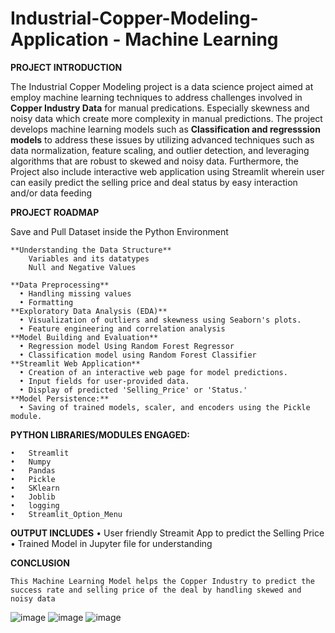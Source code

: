 # Industrial-Copper-Modeling-Application - Machine Learning 

**PROJECT INTRODUCTION**

The Industrial Copper Modeling project is a data science project aimed at employ machine learning techniques to address challenges involved in **Copper Industry Data** for manual predications. Especially skewness and noisy data which create more complexity in manual predictions. The project develops machine learning models such as **Classification and regresssion models** to address these issues by utilizing advanced techniques such as data normalization, feature scaling, and outlier detection, and leveraging algorithms that are robust to skewed and noisy data. Furthermore, the Project also include interactive web application using Streamlit wherein user can easily predict the selling price and deal status by easy interaction and/or data feeding

**PROJECT ROADMAP**

Save and Pull Dataset inside the Python Environment
	
	**Understanding the Data Structure**
		Variables and its datatypes 
		Null and Negative Values
	 
	**Data Preprocessing**
	  •	Handling missing values
	  •	Formatting
	**Exploratory Data Analysis (EDA)**
	  •	Visualization of outliers and skewness using Seaborn's plots.
	  •	Feature engineering and correlation analysis
	**Model Building and Evaluation**
	  •	Regression model Using Random Forest Regressor
	  •	Classification model using Random Forest Classifier
	**Streamlit Web Application**
	  •	Creation of an interactive web page for model predictions.
	  •	Input fields for user-provided data.
	  •	Display of predicted 'Selling_Price' or 'Status.'
	**Model Persistence:**
	  •	Saving of trained models, scaler, and encoders using the Pickle module.

**PYTHON LIBRARIES/MODULES ENGAGED:**
    
    •	Streamlit
    •	Numpy
    •	Pandas
    •	Pickle
    •	SKlearn
    •	Joblib
    •	logging
    •	Streamlit_Option_Menu

**OUTPUT INCLUDES**
    •	User friendly Streamit App to predict the Selling Price
    •	Trained Model in Jupyter file for understanding

**CONCLUSION**

	This Machine Learning Model helps the Copper Industry to predict the success rate and selling price of the deal by handling skewed and noisy data 

 ![image](https://github.com/user-attachments/assets/3e865050-a197-4682-92e5-a3cab20d0240)
 ![image](https://github.com/user-attachments/assets/9fb9a1ed-7b71-4633-b4b2-b11863b18fcf)
 ![image](https://github.com/user-attachments/assets/a1e452cd-ae4f-47d8-93bf-4e12927c6354)



